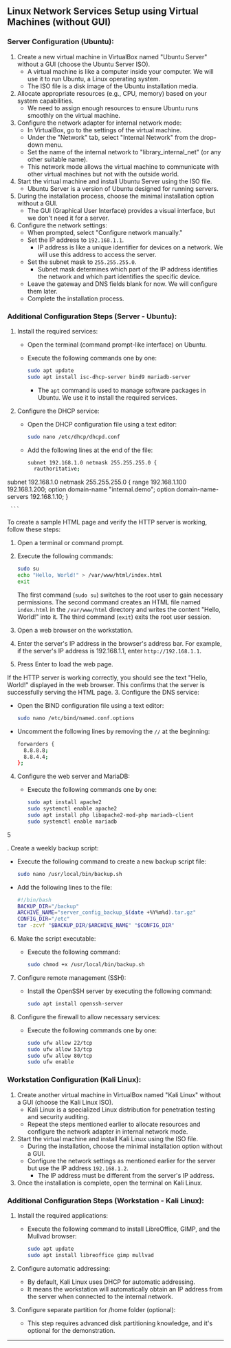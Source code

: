 
## Linux Network Services Setup using Virtual Machines (without GUI)

### Server Configuration (Ubuntu):

1. Create a new virtual machine in VirtualBox named "Ubuntu Server" without a GUI (choose the Ubuntu Server ISO).
   - A virtual machine is like a computer inside your computer. We will use it to run Ubuntu, a Linux operating system.
   - The ISO file is a disk image of the Ubuntu installation media.
2. Allocate appropriate resources (e.g., CPU, memory) based on your system capabilities.
   - We need to assign enough resources to ensure Ubuntu runs smoothly on the virtual machine.
3. Configure the network adapter for internal network mode:
   - In VirtualBox, go to the settings of the virtual machine.
   - Under the "Network" tab, select "Internal Network" from the drop-down menu.
   - Set the name of the internal network to "library_internal_net" (or any other suitable name).
   - This network mode allows the virtual machine to communicate with other virtual machines but not with the outside world.
4. Start the virtual machine and install Ubuntu Server using the ISO file.
   - Ubuntu Server is a version of Ubuntu designed for running servers.
5. During the installation process, choose the minimal installation option without a GUI.
   - The GUI (Graphical User Interface) provides a visual interface, but we don't need it for a server.
6. Configure the network settings:
   - When prompted, select "Configure network manually."
   - Set the IP address to `192.168.1.1`.
     - IP address is like a unique identifier for devices on a network. We will use this address to access the server.
   - Set the subnet mask to `255.255.255.0`.
     - Subnet mask determines which part of the IP address identifies the network and which part identifies the specific device.
   - Leave the gateway and DNS fields blank for now. We will configure them later.
   - Complete the installation process.

### Additional Configuration Steps (Server - Ubuntu):

1. Install the required services:
   - Open the terminal (command prompt-like interface) on Ubuntu.
   - Execute the following commands one by one:

     ```bash
     sudo apt update
     sudo apt install isc-dhcp-server bind9 mariadb-server
     ```

     - The `apt` command is used to manage software packages in Ubuntu. We use it to install the required services.

2. Configure the DHCP service:
   - Open the DHCP configuration file using a text editor:

     ```bash
     sudo nano /etc/dhcp/dhcpd.conf
     ```

   - Add the following lines at the end of the file:

     ```bash
     subnet 192.168.1.0 netmask 255.255.255.0 {
       rauthoritative;   
subnet 192.168.1.0 netmask 255.255.255.0 {
    range 192.168.1.100 192.168.1.200;
    option domain-name "internal.demo";
    option domain-name-servers 192.168.1.10;
}

     ```
To create a sample HTML page and verify the HTTP server is working, follow these steps:

1. Open a terminal or command prompt.

2. Execute the following commands:
   ```bash
   sudo su
   echo "Hello, World!" > /var/www/html/index.html
   exit
   ```

   The first command (`sudo su`) switches to the root user to gain necessary permissions. The second command creates an HTML file named `index.html` in the `/var/www/html` directory and writes the content "Hello, World!" into it. The third command (`exit`) exits the root user session.

3. Open a web browser on the workstation.

4. Enter the server's IP address in the browser's address bar. For example, if the server's IP address is 192.168.1.1, enter `http://192.168.1.1`.

5. Press Enter to load the web page.

If the HTTP server is working correctly, you should see the text "Hello, World!" displayed in the web browser. This confirms that the server is successfully serving the HTML page.
3. Configure the DNS service:
   - Open the BIND configuration file using a text editor:

     ```bash
     sudo nano /etc/bind/named.conf.options
     ```

   - Uncomment the following lines by removing the `//` at the beginning:

     ```bash
     forwarders {
       8.8.8.8;
       8.8.4.4;
     };
     ```

4. Configure the web server and MariaDB:
   - Execute the following commands one by one:

     ```bash
     sudo apt install apache2
     sudo systemctl enable apache2
     sudo apt install php libapache2-mod-php mariadb-client
     sudo systemctl enable mariadb
     ```

5

. Create a weekly backup script:
   - Execute the following command to create a new backup script file:

     ```bash
     sudo nano /usr/local/bin/backup.sh
     ```

   - Add the following lines to the file:

     ```bash
     #!/bin/bash
     BACKUP_DIR="/backup"
     ARCHIVE_NAME="server_config_backup_$(date +%Y%m%d).tar.gz"
     CONFIG_DIR="/etc"
     tar -zcvf "$BACKUP_DIR/$ARCHIVE_NAME" "$CONFIG_DIR"
     ```

6. Make the script executable:
   - Execute the following command:

     ```bash
     sudo chmod +x /usr/local/bin/backup.sh
     ```

7. Configure remote management (SSH):
   - Install the OpenSSH server by executing the following command:

     ```bash
     sudo apt install openssh-server
     ```

8. Configure the firewall to allow necessary services:
   - Execute the following commands one by one:

     ```bash
     sudo ufw allow 22/tcp
     sudo ufw allow 53/tcp
     sudo ufw allow 80/tcp
     sudo ufw enable
     ```

### Workstation Configuration (Kali Linux):

1. Create another virtual machine in VirtualBox named "Kali Linux" without a GUI (choose the Kali Linux ISO).
   - Kali Linux is a specialized Linux distribution for penetration testing and security auditing.
   - Repeat the steps mentioned earlier to allocate resources and configure the network adapter in internal network mode.
2. Start the virtual machine and install Kali Linux using the ISO file.
   - During the installation, choose the minimal installation option without a GUI.
   - Configure the network settings as mentioned earlier for the server but use the IP address `192.168.1.2`.
     - The IP address must be different from the server's IP address.
3. Once the installation is complete, open the terminal on Kali Linux.

### Additional Configuration Steps (Workstation - Kali Linux):

1. Install the required applications:
   - Execute the following command to install LibreOffice, GIMP, and the Mullvad browser:

     ```bash
     sudo apt update
     sudo apt install libreoffice gimp mullvad
     ```

2. Configure automatic addressing:
   - By default, Kali Linux uses DHCP for automatic addressing.
   - It means the workstation will automatically obtain an IP address from the server when connected to the internal network.
3. Configure separate partition for /home folder (optional):
   - This step requires advanced disk partitioning knowledge, and it's optional for the demonstration.

---

